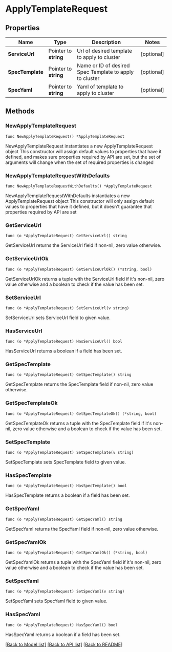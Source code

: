 # ApplyTemplateRequest

## Properties

Name | Type | Description | Notes
------------ | ------------- | ------------- | -------------
**ServiceUrl** | Pointer to **string** | Url of desired template to apply to cluster | [optional] 
**SpecTemplate** | Pointer to **string** | Name or ID of desired Spec Template to apply to cluster | [optional] 
**SpecYaml** | Pointer to **string** | Yaml of template to apply to cluster | [optional] 

## Methods

### NewApplyTemplateRequest

`func NewApplyTemplateRequest() *ApplyTemplateRequest`

NewApplyTemplateRequest instantiates a new ApplyTemplateRequest object
This constructor will assign default values to properties that have it defined,
and makes sure properties required by API are set, but the set of arguments
will change when the set of required properties is changed

### NewApplyTemplateRequestWithDefaults

`func NewApplyTemplateRequestWithDefaults() *ApplyTemplateRequest`

NewApplyTemplateRequestWithDefaults instantiates a new ApplyTemplateRequest object
This constructor will only assign default values to properties that have it defined,
but it doesn't guarantee that properties required by API are set

### GetServiceUrl

`func (o *ApplyTemplateRequest) GetServiceUrl() string`

GetServiceUrl returns the ServiceUrl field if non-nil, zero value otherwise.

### GetServiceUrlOk

`func (o *ApplyTemplateRequest) GetServiceUrlOk() (*string, bool)`

GetServiceUrlOk returns a tuple with the ServiceUrl field if it's non-nil, zero value otherwise
and a boolean to check if the value has been set.

### SetServiceUrl

`func (o *ApplyTemplateRequest) SetServiceUrl(v string)`

SetServiceUrl sets ServiceUrl field to given value.

### HasServiceUrl

`func (o *ApplyTemplateRequest) HasServiceUrl() bool`

HasServiceUrl returns a boolean if a field has been set.

### GetSpecTemplate

`func (o *ApplyTemplateRequest) GetSpecTemplate() string`

GetSpecTemplate returns the SpecTemplate field if non-nil, zero value otherwise.

### GetSpecTemplateOk

`func (o *ApplyTemplateRequest) GetSpecTemplateOk() (*string, bool)`

GetSpecTemplateOk returns a tuple with the SpecTemplate field if it's non-nil, zero value otherwise
and a boolean to check if the value has been set.

### SetSpecTemplate

`func (o *ApplyTemplateRequest) SetSpecTemplate(v string)`

SetSpecTemplate sets SpecTemplate field to given value.

### HasSpecTemplate

`func (o *ApplyTemplateRequest) HasSpecTemplate() bool`

HasSpecTemplate returns a boolean if a field has been set.

### GetSpecYaml

`func (o *ApplyTemplateRequest) GetSpecYaml() string`

GetSpecYaml returns the SpecYaml field if non-nil, zero value otherwise.

### GetSpecYamlOk

`func (o *ApplyTemplateRequest) GetSpecYamlOk() (*string, bool)`

GetSpecYamlOk returns a tuple with the SpecYaml field if it's non-nil, zero value otherwise
and a boolean to check if the value has been set.

### SetSpecYaml

`func (o *ApplyTemplateRequest) SetSpecYaml(v string)`

SetSpecYaml sets SpecYaml field to given value.

### HasSpecYaml

`func (o *ApplyTemplateRequest) HasSpecYaml() bool`

HasSpecYaml returns a boolean if a field has been set.


[[Back to Model list]](../README.md#documentation-for-models) [[Back to API list]](../README.md#documentation-for-api-endpoints) [[Back to README]](../README.md)


